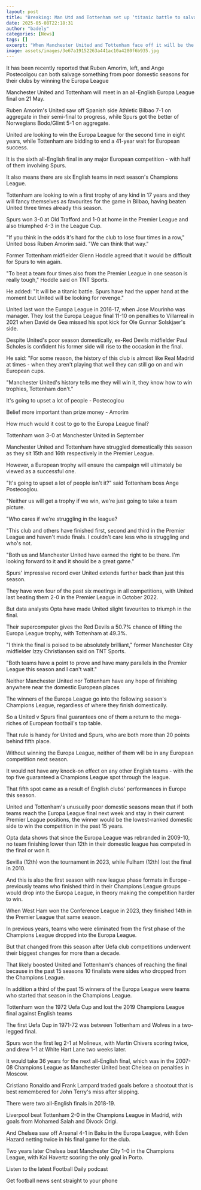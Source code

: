 ```yaml
---
layout: post
title: "Breaking: Man Utd and Tottenham set up ‘titanic battle to salvage season’"
date: 2025-05-08T22:18:31
author: "badely"
categories: [News]
tags: []
excerpt: "When Manchester United and Tottenham face off it will be the sixth all-English final in a major European competition - with half of them involving Spu"
image: assets/images/3e67a19152263a441ac10a4280f6b935.jpg
---
```


It has been recently reported that Ruben Amorim, left, and Ange Postecolgou can both salvage something from poor domestic seasons for their clubs by winning the Europa League

Manchester United and Tottenham will meet in an all-English Europa League final on 21 May.

Ruben Amorim's United saw off Spanish side Athletic Bilbao 7-1 on aggregate in their semi-final to progress, while Spurs got the better of Norwegians Bodo/Glimt 5-1 on aggregate.

United are looking to win the Europa League for the second time in eight years, while Tottenham are bidding to end a 41-year wait for European success.

It is the sixth all-English final in any major European competition - with half of them involving Spurs.

It also means there are six English teams in next season's Champions League.

Tottenham are looking to win a first trophy of any kind in 17 years and they will fancy themselves as favourites for the game in Bilbao, having beaten United three times already this season.

Spurs won 3-0 at Old Trafford and 1-0 at home in the Premier League and also triumphed 4-3 in the League Cup.

"If you think in the odds it's hard for the club to lose four times in a row," United boss Ruben Amorim said. "We can think that way."

Former Tottenham midfielder Glenn Hoddle agreed that it would be difficult for Spurs to win again. 

"To beat a team four times also from the Premier League in one season is really tough," Hoddle said on TNT Sports.

He added: "It will be a titanic battle. Spurs have had the upper hand at the moment but United will be looking for revenge."

United last won the Europa League in 2016-17, when Jose Mourinho was manager. They lost the Europa League final 11-10 on penalties to Villarreal in 2021 when David de Gea missed his spot kick for Ole Gunnar Solskjaer's side.

Despite United's poor season domestically, ex-Red Devils midfielder Paul Scholes is confident his former side will rise to the occasion in the final.

He said: "For some reason, the history of this club is almost like Real Madrid at times - when they aren't playing that well they can still go on and win European cups.

"Manchester United's history tells me they will win it, they know how to win trophies, Tottenham don't."

It's going to upset a lot of people - Postecoglou

Belief more important than prize money - Amorim

How much would it cost to go to the Europa League final?

Tottenham won 3-0 at Manchester United in September

Manchester United and Tottenham have struggled domestically this season as they sit 15th and 16th respectively in the Premier League.

However, a European trophy will ensure the campaign will ultimately be viewed as a successful one.

"It's going to upset a lot of people isn't it?" said Tottenham boss Ange Postecoglou.

"Neither us will get a trophy if we win, we're just going to take a team picture.

"Who cares if we're struggling in the league? 

"This club and others have finished first, second and third in the Premier League and haven't made finals. I couldn't care less who is struggling and who's not. 

"Both us and Manchester United have earned the right to be there. I'm looking forward to it and it should be a great game."

Spurs' impressive record over United extends further back than just this season.

They have won four of the past six meetings in all competitions, with United last beating them 2-0 in the Premier League in October 2022.

But data analysts Opta have made United slight favourites to triumph in the final.

Their supercomputer gives the Red Devils a 50.7% chance of lifting the Europa League trophy, with Tottenham at 49.3%.

"I think the final is poised to be absolutely brilliant," former Manchester City midfielder Izzy Christiansen said on TNT Sports.

"Both teams have a point to prove and have many parallels in the Premier League this season and I can't wait."

Neither Manchester United nor Tottenham have any hope of finishing anywhere near the domestic European places

The winners of the Europa League go into the following season's Champions League, regardless of where they finish domestically.

So a United v Spurs final guarantees one of them a return to the mega-riches of European football's top table.

That rule is handy for United and Spurs, who are both more than 20 points behind fifth place.

Without winning the Europa League, neither of them will be in any European competition next season.

It would not have any knock-on effect on any other English teams - with the top five guaranteed a Champions League spot through the league.

That fifth spot came as a result of English clubs' performances in Europe this season.

United and Tottenham's unusually poor domestic seasons mean that if both teams reach the Europa League final next week and stay in their current Premier League positions, the winner would be the lowest-ranked domestic side to win the competition in the past 15 years.

Opta data shows that since the Europa League was rebranded in 2009-10, no team finishing lower than 12th in their domestic league has competed in the final or won it.

Sevilla (12th) won the tournament in 2023, while Fulham (12th) lost the final in 2010.

And this is also the first season with new league phase formats in Europe - previously teams who finished third in their Champions League groups would drop into the Europa League, in theory making the competition harder to win.

When West Ham won the Conference League in 2023, they finished 14th in the Premier League that same season.

In previous years, teams who were eliminated from the first phase of the Champions League dropped into the Europa League.

But that changed from this season after Uefa club competitions underwent their biggest changes for more than a decade.

That likely boosted United and Tottenham's chances of reaching the final because in the past 15 seasons 10 finalists were sides who dropped from the Champions League.

In addition a third of the past 15 winners of the Europa League were teams who started that season in the Champions League.

Tottenham won the 1972 Uefa Cup and lost the 2019 Champions League final against English teams

The first Uefa Cup in 1971-72 was between Tottenham and Wolves in a two-legged final.

Spurs won the first leg 2-1 at Molineux, with Martin Chivers scoring twice, and drew 1-1 at White Hart Lane two weeks later.

It would take 36 years for the next all-English final, which was in the 2007-08 Champions League as Manchester United beat Chelsea on penalties in Moscow.

Cristiano Ronaldo and Frank Lampard traded goals before a shootout that is best remembered for John Terry's miss after slipping.

There were two all-English finals in 2018-19.

Liverpool beat Tottenham 2-0 in the Champions League in Madrid, with goals from Mohamed Salah and Divock Origi.

And Chelsea saw off Arsenal 4-1 in Baku in the Europa League, with Eden Hazard netting twice in his final game for the club.

Two years later Chelsea beat Manchester City 1-0 in the Champions League, with Kai Havertz scoring the only goal in Porto.

Listen to the latest Football Daily podcast

Get football news sent straight to your phone

